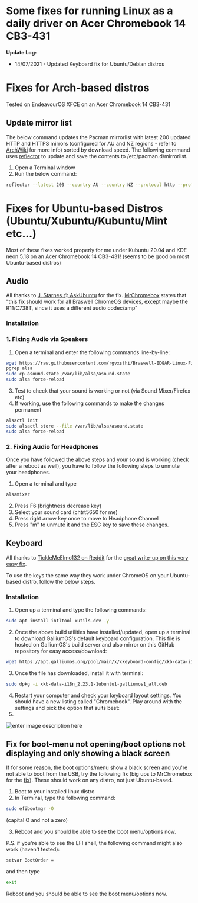 
# Some fixes for running Linux as a daily driver on Acer Chromebook 14 CB3-431
**Update Log:**

 - 14/07/2021 - Updated Keyboard fix for Ubuntu/Debian distros
# Fixes for Arch-based distros
Tested on EndeavourOS XFCE on an Acer Chromebook 14 CB3-431

## Update mirror list
The below command updates the Pacman mirrorlist with latest 200 updated HTTP and HTTPS mirrors (configured for AU and NZ regions - refer to [ArchWiki](https://wiki.archlinux.org/index.php/Mirrors) for more info) sorted by download speed. The following command uses [reflector](https://wiki.archlinux.org/index.php/Reflector) to update and save the contents to /etc/pacman.d/mirrorlist.
1. Open a Terminal window
2. Run the below command:
```bash
reflector --latest 200 --country AU --country NZ --protocol http --protocol https --sort rate --save /etc/pacman.d/mirrorlist
```


# Fixes for Ubuntu-based Distros (Ubuntu/Xubuntu/Kubuntu/Mint etc...)
Most of these fixes worked properly for me under Kubuntu 20.04 and KDE neon 5.18 on an Acer Chromebook 14 CB3-431! (seems to be good on most Ubuntu-based distros)

## Audio
All thanks to [J. Starnes @ AskUbuntu](https://askubuntu.com/questions/974073/no-audio-on-acer-chromebook-14-under-ubuntu-17-10) for the fix. [MrChromebox](https://www.reddit.com/r/chrultrabook/comments/hji0sv/fix_for_audio_on_ubuntu_distros_2004/fwmd2h2?utm_source=share&utm_medium=web2x) states that "this fix should work for all Braswell ChromeOS devices, except maybe the R11/C738T, since it uses a different audio codec/amp"

### Installation
### 1. Fixing Audio via Speakers
1. Open a terminal and enter the following commands line-by-line:
```bash
wget https://raw.githubusercontent.com/rgvxsthi/Braswell-EDGAR-Linux-Fixes/master/asound.state
pgrep alsa
sudo cp asound.state /var/lib/alsa/asound.state
sudo alsa force-reload
````
3. Test to check that your sound is working or not (via Sound Mixer/Firefox etc)
4. If working, use the following commands to make the changes permanent
```bash
alsactl init
sudo alsactl store --file /var/lib/alsa/asound.state
sudo alsa force-reload
```
### 2. Fixing Audio for Headphones
Once you have followed the above steps and your sound is working (check after a reboot as well), you have to follow the following steps to unmute your headphones.
1. Open a terminal and type
```bash
alsamixer
```
2. Press F6 (brightness decrease key)
3. Select your sound card (chtrt5650 for me)
4. Press right arrow key once to move to Headphone Channel
5. Press "m" to unmute it and the ESC key to save these changes.


## Keyboard

All thanks to [TickleMeElmo132 on Reddit](https://www.reddit.com/user/TickleMeElmo132) for the [great write-up on this very easy fix](https://www.removeddit.com/r/GalliumOS/comments/nx25tq/install_chromebook_keyboard_on_ubuntu_and_debian/). 

To use the keys the same way they work under ChromeOS on your Ubuntu-based distro, follow the below steps.
### Installation
1. Open up a terminal and type the following commands:
```bash
sudo apt install intltool xutils-dev -y
```
2. Once the above build utilities have installed/updated, open up a terminal to download GalliumOS's default keyboard configuration. This file is hosted on GalliumOS's build server and also mirror on this GitHub repository for easy access/download:
```bash
wget https://apt.galliumos.org/pool/main/x/xkeyboard-config/xkb-data-i18n_2.23.1-1ubuntu1-galliumos1_all.deb
```
3. Once the file has downloaded, install it with terminal:
```bash
sudo dpkg -i xkb-data-i18n_2.23.1-1ubuntu1-galliumos1_all.deb
```
4. Restart your computer and check your keyboard layout settings. You should have a new listing called "Chromebook". Play around with the settings and pick the option that suits best:
5. 
![enter image description here](https://image.prntscr.com/image/loQ52BtPQDWN28I6U4su0g.png)


## Fix for boot-menu not opening/boot options not displaying and only showing a black screen
If for some reason, the boot options/menu show a black screen and you're not able to boot from the USB, try the following fix (big ups to MrChromebox for the [fix](https://www.reddit.com/r/coreboot/comments/fwl6wv/black_screen_when_selecting_boot_menu_or_boot/)). These should work on any distro, not just Ubuntu-based.
1. Boot to your installed linux distro 
2. In Terminal, type the following command:
```bash
sudo efibootmgr -O
```
(capital O and not a zero)

3. Reboot and you should be able to see the boot menu/options now.


P.S. if you're able to see the EFI shell, the following command might also work (haven't tested):
```bash
setvar BootOrder =
```
and then type
```bash
exit
```
Reboot and you should be able to see the boot menu/options now.
